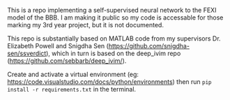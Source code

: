 This is a repo implementing a self-supervised neural network to the FEXI model of the BBB.
I am making it public so my code is accessable for those marking my 3rd year project, but it is not documented.

This repo is substantially based on MATLAB code from my supervisors Dr. Elizabeth Powell and Snigdha Sen (https://github.com/snigdha-sen/ssverdict), which in turn is based on the deep_ivim repo (https://github.com/sebbarb/deep_ivim/).

Create and activate a virtual environment (eg: https://code.visualstudio.com/docs/python/environments) then run `pip install -r requirements.txt` in the terminal.

